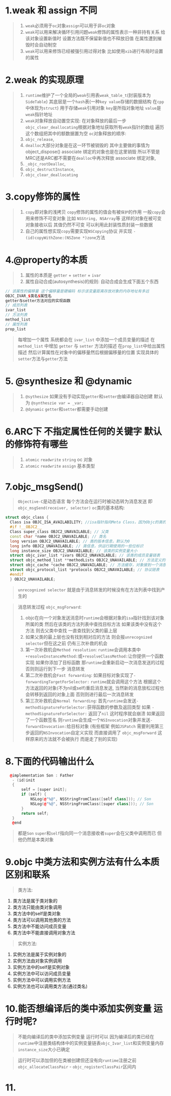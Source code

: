 # 1.weak 和 assign 不同
> 1. `weak`必须用于`oc`对象`assign`可以用于非`oc`对象
> 2. `weak`可以用来解决循环引用问题`weak`修饰的属性表示一种非持有关系 给该对象设置新值时 设置方法既不保留新值也不释放旧值 在属性遭到摧毁时会自动制空
> 3. `weak`可以用来修饰已经被强引用过得对象 比如使用`xib`进行布局时设置的属性 

# 2.weak 的实现原理
> 1. `runtime`维护了一个全局的`weak`引用表`weak_table_t`(封装版本为`SideTable`) 其底层是一个`hash`表(一种`key value`存储的数据结构 在`cpp`中体现为`struct`) 用于存储`weak`引用对象 `key`是所指对象地址 `value`是`weak`指针地址
> 2. `weak`对象释放自动置空实现: 在对象释放的最后一步`objc_clear_deallocating`根据对象地址获取所有`weak`指针的数组 遍历这个数组把其中的额数据置为空
> `oc`对象释放的顺序: 
> 1. `objc_release`, 
> 2. `dealloc`大部分对象是在这一环节被销毁的 其中主要做的事情为 object_dispose() associate 绑定的对象也是在这里销毁 所以不管是MRC还是ARC都不需要在`dealloc`中再次释放 associate 绑定对象,
> 3. `_objc_rootDealloc`,
> 4. `objc_destructInstance`,
> 5. `objc_clear_deallocating`

# 3.copy修饰的属性
> 1. `copy`即对象的浅拷贝 `copy`修饰的属性的值会有被`保护`的作用 一般`copy`会用来修饰不可变对象 比如 `NSString, NSArray`等 这样的对象在被可变对象接收以后 其值仍然不可变 可以利用此封装性质封装一些数据
> 2. 自己的属性想实现`copy`需要实现`NSCopying`协议 并实现 `- (id)copyWithZone:(NSZone *)zone`方法

# 4.@property的本质
> 1. 属性的本质是 `getter` + `setter` + `ivar`
> 2. 属性自动合成(autosynthesis)的规则: 自动合成会生成下面五个东西
```cpp
// 该属性的偏移量 这个偏移量是硬编码 标示该变量距离存放对象的内存地址有多远
OBJC_IVAR_$类名$属性名 
getter与setter方法对应的实现函数
// 成员列表
ivar_list 
// 方法列表
method_list
// 属性列表
prop_list
```
> 每增加一个属性 系统都会在 `ivar_list` 中添加一个成员变量的描述 在 `method_list` 中增加 `getter` 与 `setter` 方法的描述 在`prop_list`中给出属性描述 然后计算属性在对象中的偏移量然后根据偏移量的位置 实现具体的`setter`方法与`getter`方法

# 5. @synthesize 和 @dynamic
> 1. `@sythesize` 如果没有手动实现`getter`和`setter`由编译器自动创建 默认为 `@syntheszie var = _var;`
> 2. `@dynamic` `getter`和`setter`都需要手动创建

# 6.ARC下 不指定属性任何的关键字 默认的修饰符有哪些
> 1. `atomic` `readwrite` `string` oc 对象
> 2. `atomic` `readwrite` `assign` 基本类型

# 7.objc_msgSend()
> `Objective-C`是动态语言 每个方法会在运行时被动态转为消息发送 即`objc_msgSend(receiver, selector)`
> `oc`类的基本结构:

```cpp
struct objc_class {
  Class isa OBJC_ISA_AVAILABILITY; //isa指针指向Meta Class，因为Objc的类的本身也是一个Object，为了处理这个关系，runtime就创造了Meta Class，当给类发送[NSObject alloc]这样消息时，实际上是把这个消息发给了Class Object
  #if !__OBJC2__
  Class super_class OBJC2_UNAVAILABLE; // 父类
  const char *name OBJC2_UNAVAILABLE; // 类名
  long version OBJC2_UNAVAILABLE; // 类的版本信息，默认为0
  long info OBJC2_UNAVAILABLE; // 类信息，供运行期使用的一些位标识
  long instance_size OBJC2_UNAVAILABLE; // 该类的实例变量大小
  struct objc_ivar_list *ivars OBJC2_UNAVAILABLE; // 该类的成员变量链表
  struct objc_method_list **methodLists OBJC2_UNAVAILABLE; // 方法定义的链表
  struct objc_cache *cache OBJC2_UNAVAILABLE; // 方法缓存，对象接到一个消息会根据isa指针查找消息对象，这时会在method Lists中遍历，如果cache了，常用的方法调用时就能够提高调用的效率。
  struct objc_protocol_list *protocols OBJC2_UNAVAILABLE; // 协议链表
  #endif
  } OBJC2_UNAVAILABLE;
```

> `unrecognized selector` 就是由于消息转发的时候没有在方法列表中找到产生的

> 消息转发过程 `objc_msgForward`: 
> 1. objc在向一个对象发送消息时`runtime`会根据对象的`isa`指针找到该对象所属的类 然后在该类的方法列表中查找目标方法 如果该类中没有这个方法 则去父类中查找 一直查找到父类的最上层
> 2. 如果父类的最上层也没有找到相对应的方法 则会报`unrecognized selector`但在这之前 仍有三次补救的机会
> 3. 第一次补救机会`Method resolution`: `runtime`会调用本类中`+resolveInstanceMethod:`或`+resolveClassMethod:`让你提供一个函数实现 如果你添加了目标函数 那`runtime`会重新启动一次消息发送的过程 否则则运行到下一步 消息转发
> 4. 第二次补救机会`Fast forwarding`: 如果目标对象实现了`-forwardingTargetForSelector:` `runtime`就会调用这个方法 根据这个方法返回的对象(不为nil或self)重启消息发送, 当然新的消息放松过程也会转移到返回的对象上面 否则则进行最后一次消息转发
> 5. 第三次补救机会`Normal forwarding`: 首先`runtime`会发送`-methodSignatureForSelector:`获得函数的参数及返回类型 如果 `-methodSignatureForSelector:` 返回了`nil` 这时程序就会崩溃 如果返回了一个函数签名 则`runtime`会生成一个`NSInvocation`对象并发送`-forwardInvocation:`给目标对象 (有些框架 例如`JSPatch` 需要利用第三步返回的`NSInvocation`自定义实现 而直接调用了 `objc_msgForward` 这样原来的方法就不会被执行 而是走了别的实现)

# 8.下面的代码输出什么
```cpp
  @implementation Son : Father
   - (id)init
   {
       self = [super init];
       if (self) {
           NSLog(@"%@", NSStringFromClass([self class])); // Son
           NSLog(@"%@", NSStringFromClass([super class])); // Son
       }
       return self;
   }
   @end
```
> 都是`Son` `super`和`self`指向同一个消息接收者`super`会在父类中调用而已 但他仍然是本类对象

# 9.objc 中类方法和实例方法有什么本质区别和联系
> 类方法:
1. 类方法是属于类对象的
2. 类方法只能由类对象调用
3. 类方法中的self是类对象
4. 类方法可以调用其他类的方法
5. 类方法中不能访问成员变量
6. 类方法中不能直接调用对象方法

> 实例方法:
1. 实例方法是属于实例对象的
2. 实例方法由对象实例调用
3. 实例方法中的self是实例对象
4. 实例方法中可以访问成员变量
5. 实例方法中可以调用实例方法
6. 实例方法也可以调用类方法(通过类名)

# 10.能否想编译后的类中添加实例变量 运行时呢?
> 不能向编译后的类中添加实例变量 运行时可以
> 因为编译后的类已经在`runtime`中注册类结构体中的实例变量链表`objc_Ivar_list`和实例变量内存`instance_size`大小已确定

> 运行时可以添加但的在类被创建但还没有向`runtime`注册之前`objc_allocateClassPair` - `objc_registerClassPair`区间内

# 11.
